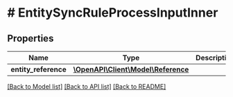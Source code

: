 # # EntitySyncRuleProcessInputInner

## Properties

Name | Type | Description | Notes
------------ | ------------- | ------------- | -------------
**entity_reference** | [**\OpenAPI\Client\Model\Reference**](Reference.md) |  | [optional]

[[Back to Model list]](../../README.md#models) [[Back to API list]](../../README.md#endpoints) [[Back to README]](../../README.md)
